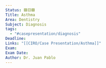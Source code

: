 ```yaml
---
Status: 🟥🟨🟩
Title: Asthma
Area: Dentistry
Subject: Diagnosis
tags:
  - "#casepresentation/diagnosis"
Deadline: 
Links: "[[CIRO/Case Presentation/Asthma]]"
Exam: 
Exam Date: 
Author: Dr. Juan Pablo
---
```


